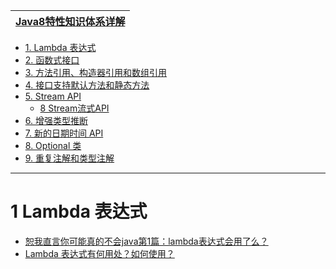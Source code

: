 
[Java8特性知识体系详解](https://www.pdai.tech/md/java/java8/java8.html)|
---|

* [1. Lambda 表达式](#1-Lambda-表达式)
* [2. 函数式接口](#2-函数式接口)
* [3. 方法引用、构造器引用和数组引用](#3-方法引用-构造器引用和数组引用)
* [4. 接口支持默认方法和静态方法](#4-接口支持默认方法和静态方法)
* [5. Stream API](https://www.toutiao.com/a6827086609469407757/?log_from=14a43015fe4a7_1630181597825)
  * [8 Stream流式API](https://www.jianshu.com/p/226bf8ed0ced) 
* [6. 增强类型推断](#6-增强类型推断)
* [7. 新的日期时间 API](#7-新的日期时间API)
* [8. Optional 类](#8-Optional-类)
* [9. 重复注解和类型注解](#9-重复注解和类型注解)

---




# 1 Lambda 表达式

* [恕我直言你可能真的不会java第1篇：lambda表达式会用了么？](http://www.zimug.com/java/%e6%81%95%e6%88%91%e7%9b%b4%e8%a8%80%e4%bd%a0%e5%8f%af%e8%83%bd%e7%9c%9f%e7%9a%84%e4%b8%8d%e4%bc%9ajava%e7%ac%ac1%e7%af%87%ef%bc%9alambda%e8%a1%a8%e8%be%be%e5%bc%8f%e4%bc%9a%e7%94%a8%e4%ba%86%e4%b9%88/.html)
* [Lambda 表达式有何用处？如何使用？](https://www.zhihu.com/question/20125256)

